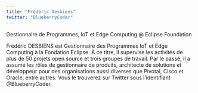 ```yaml
---
title: "Frédéric Desbiens"
twitter: "BlueberryCoder"
---
```


Gestionnaire de Programmes, IoT et Edge Computing @ Eclipse Foundation

Frédéric DESBIENS est Gestionnaire des Programmes IoT et Edge Computing
à la Fondation Eclipse. À ce titre, il supervise les activités de plus
de 50 projets open source et trois groupes de travail. Par le passé, il
a assumé les rôles de gestionnaire de produits, architecte de solutions
et développeur pour des organisations aussi diverses que Pivotal, Cisco
et Oracle, entre autres. Vous le trouverez sur Twitter sous
l’identifiant @BlueberryCoder. 
